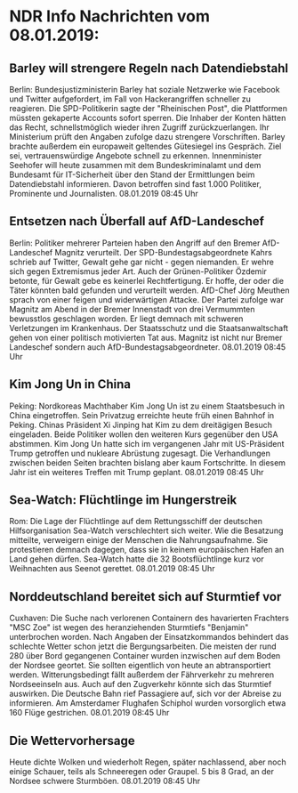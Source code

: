# NDR Info Nachrichten vom 08.01.2019:


## Barley will strengere Regeln nach Datendiebstahl
Berlin: Bundesjustizministerin Barley hat soziale Netzwerke wie Facebook und Twitter aufgefordert, im Fall von Hackerangriffen schneller zu reagieren. Die SPD-Politikerin sagte der "Rheinischen Post", die Plattformen müssten gekaperte Accounts sofort sperren. Die Inhaber der Konten hätten das Recht, schnellstmöglich wieder ihren Zugriff zurückzuerlangen. Ihr Ministerium prüft den Angaben zufolge dazu strengere Vorschriften. Barley brachte außerdem ein europaweit geltendes Gütesiegel ins Gespräch. Ziel sei, vertrauenswürdige Angebote schnell zu erkennen. Innenminister Seehofer will heute zusammen mit dem Bundeskriminalamt und dem Bundesamt für IT-Sicherheit über den Stand der Ermittlungen beim Datendiebstahl informieren. Davon betroffen sind fast 1.000 Politiker, Prominente und Journalisten. 08.01.2019 08:45 Uhr 

## Entsetzen nach Überfall auf AfD-Landeschef
Berlin: Politiker mehrerer Parteien haben den Angriff auf den Bremer AfD-Landeschef Magnitz verurteilt. Der SPD-Bundestagsabgeordnete Kahrs schrieb auf Twitter, Gewalt gehe gar nicht - gegen niemanden. Er wehre sich gegen Extremismus jeder Art. Auch der Grünen-Politiker Özdemir betonte, für Gewalt gebe es keinerlei Rechtfertigung. Er hoffe, der oder die Täter könnten bald gefunden und verurteilt werden. AfD-Chef Jörg Meuthen sprach von einer feigen und widerwärtigen Attacke. Der Partei zufolge war Magnitz am Abend in der Bremer Innenstadt von drei Vermummten bewusstlos geschlagen worden. Er liegt demnach mit schweren Verletzungen im Krankenhaus. Der Staatsschutz und die Staatsanwaltschaft gehen von einer politisch motivierten Tat aus. Magnitz ist nicht nur Bremer Landeschef sondern auch AfD-Bundestagsabgeordneter. 08.01.2019 08:45 Uhr 

## Kim Jong Un in China
Peking:	Nordkoreas Machthaber Kim Jong Un ist zu einem Staatsbesuch in China eingetroffen. Sein Privatzug erreichte heute früh einen Bahnhof in Peking. Chinas Präsident Xi Jinping hat Kim zu dem dreitägigen Besuch eingeladen. Beide Politiker wollen den weiteren Kurs gegenüber den USA abstimmen. Kim Jong Un hatte sich im vergangenen Jahr mit US-Präsident Trump getroffen und nukleare Abrüstung zugesagt. Die Verhandlungen zwischen beiden Seiten brachten bislang aber kaum Fortschritte. In diesem Jahr ist ein weiteres Treffen mit Trump geplant. 08.01.2019 08:45 Uhr 

## Sea-Watch: Flüchtlinge im Hungerstreik
Rom: Die Lage der Flüchtlinge auf dem Rettungsschiff der deutschen Hilfsorganisation Sea-Watch verschlechtert sich weiter. Wie die Besatzung mitteilte, verweigern einige der Menschen die Nahrungsaufnahme. Sie protestieren demnach dagegen, dass sie in keinem europäischen Hafen an Land gehen dürfen. Sea-Watch hatte die 32 Bootsflüchtlinge kurz vor Weihnachten aus Seenot gerettet. 08.01.2019 08:45 Uhr 

## Norddeutschland bereitet sich auf Sturmtief vor
Cuxhaven:		Die Suche nach verlorenen Containern des havarierten Frachters "MSC Zoe" ist wegen des heranziehenden Sturmtiefs "Benjamin" unterbrochen worden. Nach Angaben der Einsatzkommandos behindert das schlechte Wetter schon jetzt die Bergungsarbeiten. Die meisten der rund 280 über Bord gegangenen Container wurden inzwischen auf dem Boden der Nordsee geortet. Sie sollten eigentlich von heute an abtransportiert werden. Witterungsbedingt fällt außerdem der Fährverkehr zu mehreren Nordseeinseln aus. Auch auf den Zugverkehr könnte sich das Sturmtief auswirken. Die Deutsche Bahn rief Passagiere auf, sich vor der Abreise zu informieren. Am Amsterdamer Flughafen Schiphol wurden vorsorglich etwa 160 Flüge gestrichen. 08.01.2019 08:45 Uhr 

## Die Wettervorhersage
Heute dichte Wolken und wiederholt Regen, später nachlassend, aber noch einige Schauer, teils als Schneeregen oder Graupel. 5 bis 8 Grad, an der Nordsee schwere Sturmböen. 08.01.2019 08:45 Uhr 
